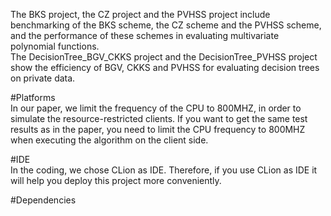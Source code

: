 The BKS project, the CZ project and the PVHSS project include benchmarking of the BKS scheme, the CZ scheme and the PVHSS scheme, and the performance of these schemes in evaluating multivariate polynomial functions.  
The DecisionTree_BGV_CKKS project and the DecisionTree_PVHSS project show the efficiency of BGV, CKKS and PVHSS for evaluating decision trees on private data.  

#Platforms  
In our paper, we limit the frequency of the CPU to 800MHZ, in order to simulate the resource-restricted clients. If you want to get the same test results as in the paper, you need to limit the CPU frequency to 800MHZ when executing the algorithm on the client side.

#IDE  
In the coding, we chose CLion as IDE. Therefore, if you use CLion as IDE it will help you deploy this project more conveniently.

#Dependencies  
